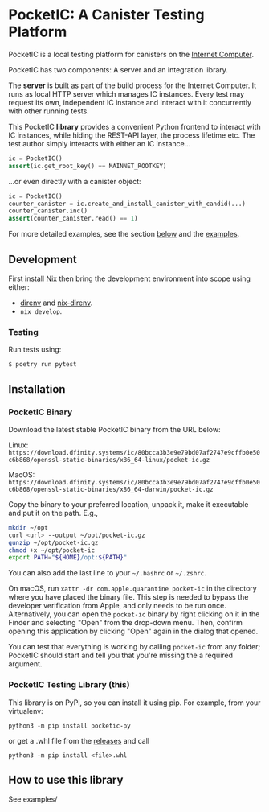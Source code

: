 # PocketIC: A Canister Testing Platform

PocketIC is a local testing platform for canisters on the [Internet Computer](https://internetcomputer.org/).

PocketIC has two components: A server and an integration library.

The **server** is built as part of the build process for the Internet Computer. It runs as local HTTP server which manages IC instances. Every test may request its own, independent IC instance and interact with it concurrently with other running tests.

This PocketIC **library** provides a convenient Python frontend to interact with IC instances, while hiding the REST-API layer, the process lifetime etc. The test author simply interacts with either an IC instance...

```python
ic = PocketIC()
assert(ic.get_root_key() == MAINNET_ROOTKEY)
```

...or even directly with a canister object:

```python
ic = PocketIC()
counter_canister = ic.create_and_install_canister_with_candid(...)
counter_canister.inc()
assert(counter_canister.read() == 1)
```

For more detailed examples, see the section [below](#how-to-use-this-library) and the [examples](https://github.com/dfinity/pocketic-py/tree/main/examples).

## Development

First install [Nix](https://nixos.org/download.html) then bring the development
environment into scope using either:

* [direnv](https://direnv.net/) and
  [nix-direnv](https://github.com/nix-community/nix-direnv).
* `nix develop`.

### Testing

Run tests using:

```
$ poetry run pytest
```

## Installation

### PocketIC Binary

Download the latest stable PocketIC binary from the URL below:

Linux:
`https://download.dfinity.systems/ic/80bcca3b3e9e79bd07af2747e9cffb0e50c6b868/openssl-static-binaries/x86_64-linux/pocket-ic.gz`

MacOS:
`https://download.dfinity.systems/ic/80bcca3b3e9e79bd07af2747e9cffb0e50c6b868/openssl-static-binaries/x86_64-darwin/pocket-ic.gz`

Copy the binary to your preferred location, unpack it, make it executable and put it on the path. E.g.,

```bash
mkdir ~/opt
curl <url> --output ~/opt/pocket-ic.gz
gunzip ~/opt/pocket-ic.gz
chmod +x ~/opt/pocket-ic
export PATH="${HOME}/opt:${PATH}"
```

You can also add the last line to your `~/.bashrc` or `~/.zshrc`.

On macOS, run `xattr -dr com.apple.quarantine pocket-ic` in the directory where you have placed the binary file.
This step is needed to bypass the developer verification from Apple, and only needs to be run once.
Alternatively, you can open the `pocket-ic` binary by right clicking on it in the Finder and selecting "Open" from the drop-down menu.
Then, confirm opening this application by clicking "Open" again in the dialog that opened.

You can test that everything is working by calling `pocket-ic` from any folder;
PocketIC should start and tell you that you're missing the a required argument.

### PocketIC Testing Library (this)

This library is on PyPi, so you can install it using pip. For example, from your virtualenv:

```python3 -m pip install pocketic-py```

or get a .whl file from the [releases](https://github.com/dfinity/pocketic-py/releases) and call

```python3 -m pip install <file>.whl```

## How to use this library



See examples/
